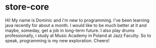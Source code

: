 # store-core

Hi! My name is Dominic and i'm new to programming. I've been learning java recently for about a month.
I would like to be much better at it and maybe, someday, get a job in long-term future.
I also play drums professionally, i study at Music Academy in Poland at Jazz Faculty. So to speak, programming is my new exploration.
Cheers!
